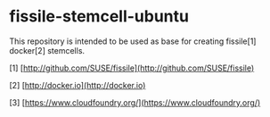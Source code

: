 # fissile-stemcell-ubuntu

This repository is intended to be used as base for creating fissile[1] docker[2] stemcells.

[1] [http://github.com/SUSE/fissile](http://github.com/SUSE/fissile)

[2] [http://docker.io](http://docker.io)

[3] [https://www.cloudfoundry.org/](https://www.cloudfoundry.org/)

